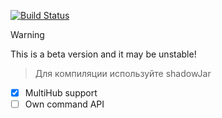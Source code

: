 [![Build Status](http://ci.scarday.ru/job/Hub/badge/icon)](http://ci.scarday.ru/job/Hub/) 

> [!WARNING]
> This is a beta version and it may be unstable!

> Для компиляции используйте shadowJar

- [X] MultiHub support
- [ ] Own command API
